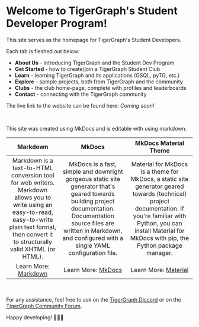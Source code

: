 # Welcome to TigerGraph's Student Developer Program!

This site serves as the homepage for TigerGraph's Student Developers.

Each tab is fleshed out below:

- **About Us** - introducing TigerGraph and the Student Dev Program
- **Get Started** - how to create/join a TigerGraph Student Club
- **Learn** - learning TigerGraph and its applications (GSQL, pyTG, etc.)
- **Explore** - sample projects, both from TigerGraph and the community
- **Clubs** - the club home-page, complete with profiles and leaderboards 
- **Contact** - connecting with the TigerGraph community

The live link to the website can be found here: *Coming soon!*

&nbsp; &nbsp;

This site was created using MkDocs and is editable with using markdown.

|                                                                                                 Markdown                                                                                                |                                                                                                                 MkDocs                                                                                                                |                                                                                                      MkDocs Material Theme                                                                                                     |
|:-------------------------------------------------------------------------------------------------------------------------------------------------------------------------------------------------------:|:-------------------------------------------------------------------------------------------------------------------------------------------------------------------------------------------------------------------------------------:|:------------------------------------------------------------------------------------------------------------------------------------------------------------------------------------------------------------------------------:|
| Markdown is a text-to-HTML conversion tool for web writers. Markdown allows you to write using an easy-to-read, easy-to-write plain text format, then convert it to structurally valid XHTML (or HTML). | MkDocs is a fast, simple and downright gorgeous static site generator that's geared towards building project documentation. Documentation source files are written in Markdown, and configured with a single YAML configuration file. | Material for MkDocs is a theme for MkDocs, a static site generator geared towards (technical) project documentation. If you're familiar with Python, you can install Material for MkDocs with pip, the Python package manager. |
|                                                                        Learn More: [Markdown](https://python-markdown.github.io/)                                                                       |                                                                                             Learn More: [MkDocs](https://www.mkdocs.org/)                                                                                             |                                                                      Learn More: [Material](https://squidfunk.github.io/mkdocs-material/getting-started/)                                                                      |

&nbsp; &nbsp;

For any assistance, feel free to ask on the [TigerGraph Discord](https://discord.gg/F2c9b9v) or
on the [TigerGraph Community Forum](https://community.tigergraph.com/).

Happy developing! 🥳🥳🥳
